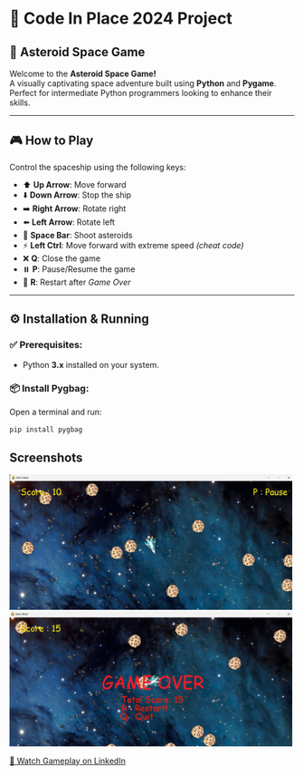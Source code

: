 # 🚀 Code In Place 2024 Project

## 🌌 Asteroid Space Game

Welcome to the **Asteroid Space Game!**  
A visually captivating space adventure built using **Python** and **Pygame**.  
Perfect for intermediate Python programmers looking to enhance their skills.

---

## 🎮 How to Play

Control the spaceship using the following keys:

- ⬆️ **Up Arrow**: Move forward  
- ⬇️ **Down Arrow**: Stop the ship  
- ➡️ **Right Arrow**: Rotate right  
- ⬅️ **Left Arrow**: Rotate left  
- 🔫 **Space Bar**: Shoot asteroids  
- ⚡ **Left Ctrl**: Move forward with extreme speed *(cheat code)*  
- ❌ **Q**: Close the game  
- ⏸️ **P**: Pause/Resume the game  
- 🔄 **R**: Restart after *Game Over*  

---

## ⚙️ Installation & Running

### ✅ Prerequisites:
- Python **3.x** installed on your system.

### 📦 Install Pygbag:
Open a terminal and run:
```bash
pip install pygbag

```

## Screenshots
<img src="Photos/Screenshot 2025-09-24 195356.png" width="500" />
<img src="Photos/Screenshot 2025-09-24 195431.png" width="500" />

[🎥 Watch Gameplay on LinkedIn](https://www.linkedin.com/posts/samina-chowdhury-57355023a_excited-to-share-my-final-project-for-activity-7209608396881162242-w5h8?utm_source=social_share_send&utm_medium=member_desktop_web&rcm=ACoAADuGdCcB6ig_cIFu2DQy68jhAB7nJZ4wAd8)



